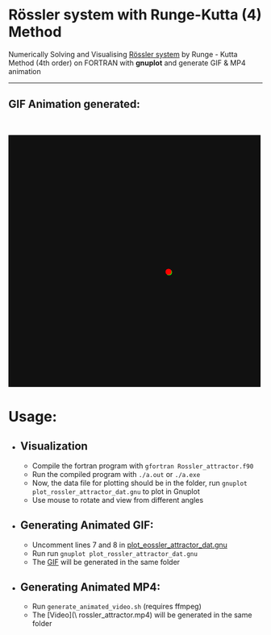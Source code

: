 # **Rössler system with Runge-Kutta (4) Method**

Numerically Solving and Visualising [Rössler system](https://en.wikipedia.org/wiki/Rössler_attractor) by Runge - Kutta Method (4th order) on FORTRAN with **gnuplot** and generate GIF & MP4 animation



***

## GIF Animation generated:
<br>

![Animation GIF](rossler_attractor.gif)

# Usage:
* ## Visualization
  * Compile the fortran program with 
  ```gfortran Rossler_attractor.f90```
  * Run the compiled program with `./a.out` or `./a.exe`
  * Now, the data file for plotting should be in the folder, run `gnuplot plot_rossler_attractor_dat.gnu` to plot in Gnuplot
  * Use mouse to rotate and view from different angles


* ## Generating Animated GIF:

  * Uncomment lines 7 and 8 in [plot_eossler_attractor_dat.gnu](plot_Rossler_attractor_dat.gnu)
  * Run run `gnuplot plot_rossler_attractor_dat.gnu`
  * The [GIF](Rossler_attractor.gif) will be generated in the same folder


* ## Generating Animated MP4:
  * Run ```generate_animated_video.sh``` (requires ffmpeg)
  * The [Video](\ rossler_attractor.mp4) will be generated in the same folder